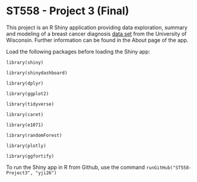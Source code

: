 # ST558 - Project 3 (Final)

This project is an R Shiny application providing data exploration, summary and modeling of a breast cancer diagnosis [data set](https://archive.ics.uci.edu/ml/datasets/Breast+Cancer+Wisconsin+%28Diagnostic%29) from the University of Wisconsin. Further information can be found in the About page of the app.

Load the following packages before loading the Shiny app:

`library(shiny)`

`library(shinydashboard)`

`library(dplyr)`

`library(ggplot2)`

`library(tidyverse)`

`library(caret)`

`library(e1071)`

`library(randomForest)`

`library(plotly)`

`library(ggfortify)`

To run the Shiny app in R from Github, use the command `runGitHub("ST558-Project3", "yji26")`


